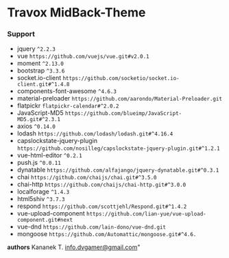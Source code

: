 # Travox MidBack-Theme



### Support

- jquery `^2.2.3`
- vue `https://github.com/vuejs/vue.git#v2.0.1`
- moment `^2.13.0`
- bootstrap `^3.3.6`
- socket.io-client `https://github.com/socketio/socket.io-client.git#^1.4.8`
- components-font-awesome `^4.6.3`
- material-preloader `https://github.com/aarondo/Material-Preloader.git`
- flatpickr `flatpickr-calendar#^2.0.2`
- JavaScript-MD5 `https://github.com/blueimp/JavaScript-MD5.git#^2.3.1`
- axios `^0.14.0`
- lodash `https://github.com/lodash/lodash.git#^4.16.4`
- capslockstate-jquery-plugin `https://github.com/nosilleg/capslockstate-jquery-plugin.git#^1.2.1`
- vue-html-editor `^0.2.1`
- push.js `^0.0.11`
- dynatable `https://github.com/alfajango/jquery-dynatable.git#^0.3.1`
- chai `https://github.com/chaijs/chai.git#^3.5.0`
- chai-http `https://github.com/chaijs/chai-http.git#^3.0.0`
- localforage `^1.4.3`
- html5shiv `^3.7.3`
- respond `https://github.com/scottjehl/Respond.git#^1.4.2`
- vue-upload-component `https://github.com/lian-yue/vue-upload-component.git#next`
- vue-dnd `https://github.com/lain-dono/vue-dnd.git`
- mongoose `https://github.com/Automattic/mongoose.git#^4.6.`







**authors** Kananek T. <info.dvgamer@gmail.com>"